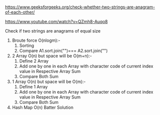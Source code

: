 https://www.geeksforgeeks.org/check-whether-two-strings-are-anagram-of-each-other/

https://www.youtube.com/watch?v=QZmh8-Auqo8

Check if two strings are anagrams of equal size

1) Broute force O(nlogm):- 
   1. Sorting 
   2. Compare 
   A1.sort.join("")=== A2.sort.join("")
2) 2 Array O(n) but space will be O(m+n):- 
   1. Define 2 Array  
   2. Add one by one in each Array with character code of current index value in Respective Array Sum 
   3. Compare Both Sum  
3) 1 Array O(n) but space will be O(m):- 
   1. Define 1 Array  
   2. Add one by one in each Array with character code of current index value in Respective Array Sum 
   3. Compare Both Sum  
4) Hash Map O(n) Batter Solution 